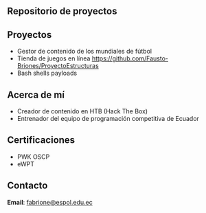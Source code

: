 ## Repositorio de proyectos
## Proyectos
- Gestor de contenido de los mundiales de fútbol
- Tienda de juegos en línea https://github.com/Fausto-Briones/ProyectoEstructuras
- Bash shells payloads
## Acerca de mí
- Creador de contenido en HTB (Hack The Box)
- Entrenador del equipo de programación competitiva de Ecuador

## Certificaciones
- PWK OSCP
- eWPT
## Contacto
**Email**: fabrione@espol.edu.ec
